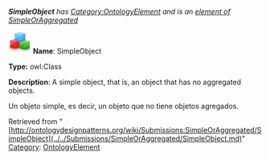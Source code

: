 ___SimpleObject__ has [Category:OntologyElement](../../Category/OntologyElement.md "Category:OntologyElement") and is an [element of](../../Property/ElementOf.md "Property:ElementOf") [SimpleOrAggregated](../../Submissions/SimpleOrAggregated.md "Submissions:SimpleOrAggregated")_


  




[![Class](../../images/thumb/2/27/Class.gif/45px-Class.gif)](../../Image/Class.gif.md "Class")
__Name__: SimpleObject 


__Type:__ owl:Class 


__Description__: A simple object, that is, an object that has no aggregated objects.


  



Un objeto simple, es decir, un objeto que no tiene objetos agregados. 





Retrieved from "[http://ontologydesignpatterns.org/wiki/Submissions:SimpleOrAggregated/SimpleObject](../../Submissions/SimpleOrAggregated/SimpleObject.md)"
 [Category](http://ontologydesignpatterns.org/wiki/Special:Categories "Special:Categories"): [OntologyElement](../../Category/OntologyElement.md "Category:OntologyElement")